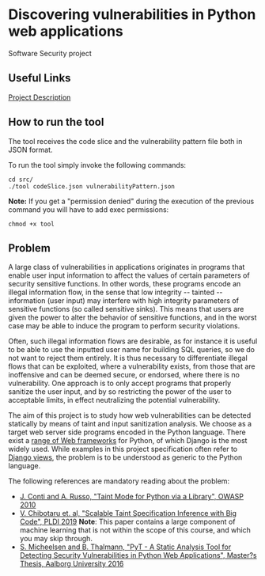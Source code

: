 # Discovering vulnerabilities in Python web applications
Software Security project

## Useful Links
[Project Description](https://fenix.tecnico.ulisboa.pt/disciplinas/SSof7/2019-2020/1-semestre/project)

## How to run the tool
The tool receives the code slice and the vulnerability pattern file both in JSON format.

To run the tool simply invoke the following commands:
```
cd src/
./tool codeSlice.json vulnerabilityPattern.json
```

**Note:** If you get a "permission denied" during the execution of the previous command you will have to add exec permissions:
```
chmod +x tool
```

## Problem
A large class of vulnerabilities in applications originates in programs that enable user input information to affect the values of certain parameters of security sensitive functions. In other words, these programs encode an illegal information flow, in the sense that low integrity -- tainted -- information (user input) may interfere with high integrity parameters of sensitive functions (so called sensitive sinks). This means that users are given the power to alter the behavior of sensitive functions, and in the worst case may be able to induce the program to perform security violations.

Often, such illegal information flows are desirable, as for instance it is useful to be able to use the inputted user name for building SQL queries, so we do not want to reject them entirely. It is thus necessary to differentiate illegal flows that can be exploited, where a vulnerability exists, from those that are inoffensive and can be deemed secure, or endorsed, where there is no vulnerability. One approach is to only accept programs that properly sanitize the user input, and by so restricting the power of the user to acceptable limits, in effect neutralizing the potential vulnerability.

The aim of this project is to study how web vulnerabilities can be detected statically by means of taint and input sanitization analysis. We choose as a target web server side programs encoded in the Python language. There exist a [range of Web frameworks](https://wiki.python.org/moin/WebFrameworks) for Python, of which Django is the most widely used. While examples in this project specification often refer to [Django views](https://docs.djangoproject.com/en/2.2/topics/http/views/), the problem is to be understood as generic to the Python language.

The following references are mandatory reading about the problem:

* [J. Conti and A. Russo, "Taint Mode for Python via a Library", OWASP 2010](http://www.cse.chalmers.se/~russo/publications_files/owasp2010.pdf)
* [V. Chibotaru et. al, "Scalable Taint Specification Inference with Big Code", PLDI 2019](https://files.sri.inf.ethz.ch/website/papers/scalable-taint-specification-inference-pldi2019.pdf) **Note**: This paper contains a large component of machine learning that is not within the scope of this course, and which you may skip through.
* [S. Micheelsen and B. Thalmann, "PyT - A Static Analysis Tool for Detecting Security Vulnerabilities in Python Web Applications", Master?s Thesis, Aalborg University 2016](https://projekter.aau.dk/projekter/files/239563289/final.pdf)